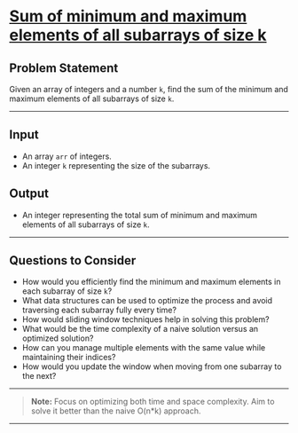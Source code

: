 # [**Sum of minimum and maximum elements of all subarrays of size k**](https://www.geeksforgeeks.org/sum-minimum-maximum-elements-subarrays-size-k/)

## Problem Statement

Given an array of integers and a number `k`, find the sum of the minimum and maximum elements of all subarrays of size `k`.

---

## Input

- An array `arr` of integers.
- An integer `k` representing the size of the subarrays.

## Output

- An integer representing the total sum of minimum and maximum elements of all subarrays of size `k`.

---

## Questions to Consider

- How would you efficiently find the minimum and maximum elements in each subarray of size `k`?
- What data structures can be used to optimize the process and avoid traversing each subarray fully every time?
- How would sliding window techniques help in solving this problem?
- What would be the time complexity of a naive solution versus an optimized solution?
- How can you manage multiple elements with the same value while maintaining their indices?
- How would you update the window when moving from one subarray to the next?

---

> **Note:** Focus on optimizing both time and space complexity. Aim to solve it better than the naive O(n\*k) approach.

---
